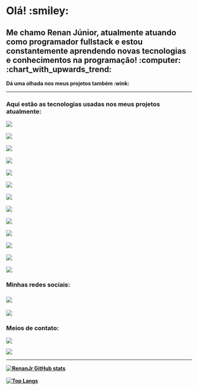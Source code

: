 <h1>Olá! :smiley: </h1>

<h2>Me chamo Renan Júnior, atualmente atuando como programador fullstack e estou constantemente aprendendo novas tecnologias e conhecimentos na programação! :computer: :chart_with_upwards_trend: </h2>

<p> <b>Dá uma olhada nos meus projetos também :wink:<b> </p>

<hr>

<h3>Aqui estão as tecnologias usadas nos meus projetos atualmente: </h3>

<img src="https://img.shields.io/badge/HTML5-E34F26?style=for-the-badge&logo=html5&logoColor=white"/> 
<br>
<br>
<img src="https://img.shields.io/badge/CSS3-1572B6?style=for-the-badge&logo=css3&logoColor=white"/>
<br>
<br>
<img src="https://img.shields.io/badge/JavaScript-323330?style=for-the-badge&logo=javascript&logoColor=F7DF1E"/>
<br>
<br>
<img src="https://img.shields.io/badge/React-20232A?style=for-the-badge&logo=react&logoColor=61DAFB"/>
<br>
<br>
<img src="https://img.shields.io/badge/styled--components-DB7093?style=for-the-badge&logo=styled-components&logoColor=white"/>
<br>
<br>
<img src="https://img.shields.io/badge/React_Router-CA4245?style=for-the-badge&logo=react-router&logoColor=white"/>
<br>
<br>
<img src="https://img.shields.io/badge/Material--UI-0081CB?style=for-the-badge&logo=material-ui&logoColor=white"/>
<br>
<br>
<img src="https://img.shields.io/badge/Node.js-43853D?style=for-the-badge&logo=node.js&logoColor=white"/>
<br>
<br>
<img src="https://img.shields.io/badge/Express.js-404D59?style=for-the-badge"/>
<br>
<br>
<img src="https://img.shields.io/badge/PostgreSQL-316192?style=for-the-badge&logo=postgresql&logoColor=white"/>
<br>
<br>
<img src="https://img.shields.io/badge/MongoDB-4EA94B?style=for-the-badge&logo=mongodb&logoColor=white"/>
<br>
<br>
<img src="https://img.shields.io/badge/sequelize-323330?style=for-the-badge&logo=sequelize&logoColor=blue"/>
<br>
<br>
<img src="https://img.shields.io/badge/json%20web%20tokens-323330?style=for-the-badge&logo=json-web-tokens&logoColor=pink"/>

  
<h3> Minhas redes sociais: <h3>
 <a href="https://www.instagram.com/renan_jrrrr/" target="_blank"> <img src="https://img.shields.io/badge/Instagram-E4405F?style=for-the-badge&logo=instagram&logoColor=white"/> </a>
    <br>
    <br>
   <a href="https://www.linkedin.com/in/renan-j%C3%BAnior/" target="_blank"> <img src="https://img.shields.io/badge/LinkedIn-0077B5?style=for-the-badge&logo=linkedin&logoColor=white" target="_blank"/> </a> 
  
<h3> Meios de contato: </h3>
  
 <a href="https://wa.me/5521965036374" target="_blank" > <img src="https://img.shields.io/badge/WhatsApp-25D366?style=for-the-badge&logo=whatsapp&logoColor=white"/> </a> 
  

  
 <a href="mailto:renanjrr679@gmail.com" target="_blank"> <img src="https://img.shields.io/badge/Gmail-D14836?style=for-the-badge&logo=gmail&logoColor=white"/> </a> 

  <hr>
  
  [![RenanJr GitHub stats](https://github-readme-stats.vercel.app/api?username=Renanjuniior6)](https://github.com/anuraghazra/github-readme-stats)
  <br> 
  <br>
  [![Top Langs](https://github-readme-stats.vercel.app/api/top-langs/?username=Renanjuniior6)](https://github.com/anuraghazra/github-readme-stats)
  

  
  
  
  
  







